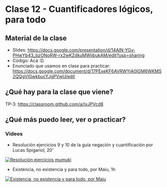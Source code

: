 # Clase 12 - Cuantificadores lógicos, para todo

## Material de la clase

- Slides: https://docs.google.com/presentation/d/14AIN-YGv-PHwYb43_bzONoRW-rx2wKZdkuMWjibukAM/edit?usp=sharing
- Código: Acá :D.
- Enunciado que usamos en clase para practicar: https://docs.google.com/document/d/17PExeKF6AVRWYiA0IGM6WKMS2QQgVlGwkbucYJgPVwU/edit

## ¿Qué hay para la clase que viene?

TP-3: https://classroom.github.com/a/IxJPVcd8

## ¿Qué más puedo leer, ver o practicar?

### Videos

- Resolución ejercicios 9 y 10 de la guía negación y cuantificación por Lucas Spigariol, 20'

[![Resolución ejercicios mumuki](https://img.youtube.com/vi/XXOon06iSug/0.jpg)](https://youtu.be/XXOon06iSug "Resolución ejercicios mumuki")


- Existencia, no existencia y para todo, por Maiu, 1h

[![Existencia, no existencia y para todo, por Maiu](https://img.youtube.com/vi/9fj2xF7bFk4/0.jpg)](https://youtu.be/9fj2xF7bFk4 "Existencia, no existencia y para todo, por Maiu")
